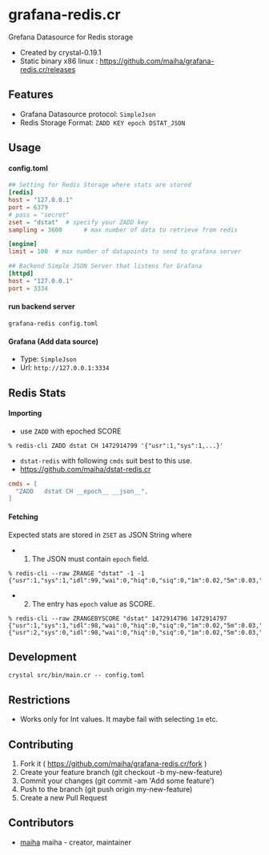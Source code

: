 # grafana-redis.cr

Grefana Datasource for Redis storage

- Created by crystal-0.19.1
- Static binary x86 linux : https://github.com/maiha/grafana-redis.cr/releases

## Features

- Grafana Datasource protocol: `SimpleJson`
- Redis Storage Format: `ZADD KEY epoch DSTAT_JSON`

## Usage

#### config.toml

```toml
## Setting for Redis Storage where stats are stored
[redis]
host = "127.0.0.1"
port = 6379
# pass = "secret"
zset = "dstat"  # specify your ZADD key
sampling = 3600      # max number of data to retrieve from redis

[engine]
limit = 100  # max number of datapoints to send to grafana server

## Backend Simple JSON Server that listens for Grafana
[httpd]
host = "127.0.0.1"
port = 3334
```

#### run backend server

```shell
grafana-redis config.toml
```

#### Grafana (Add data source)

- Type: `SimpleJson`
- Url: `http://127.0.0.1:3334`

## Redis Stats

#### Importing

- use `ZADD` with epoched SCORE

```shell
% redis-cli ZADD dstat CH 1472914799 '{"usr":1,"sys":1,...}'
```

- `dstat-redis` with following `cmds` suit best to this use.
- https://github.com/maiha/dstat-redis.cr

```toml
cmds = [
  "ZADD   dstat CH __epoch__ __json__",
]
```

#### Fetching

Expected stats are stored in `ZSET` as JSON String where

- 1. The JSON must contain `epoch` field.

```shell
% redis-cli --raw ZRANGE "dstat" -1 -1
{"usr":1,"sys":1,"idl":99,"wai":0,"hiq":0,"siq":0,"1m":0.02,"5m":0.03,"15m":0.05,"used":351000000,"buff":329000000,"cach":323000000,"free":997000000,"read":0,"writ":16000,"recv":1646,"send":860,"int":287,"csw":365,"lis":16,"act":15,"syn":1,"tim":0,"clo":0,"epoch":1472914799}
```

- 2. The entry has `epoch` value as SCORE.

```shell
% redis-cli --raw ZRANGEBYSCORE "dstat" 1472914796 1472914797
{"usr":1,"sys":1,"idl":98,"wai":0,"hiq":0,"siq":0,"1m":0.02,"5m":0.03,"15m":0.05,"used":351000000,"buff":329000000,"cach":323000000,"free":998000000,"read":0,"writ":16000,"recv":1808,"send":664,"int":347,"csw":422,"lis":16,"act":15,"syn":0,"tim":0,"clo":0,"epoch":1472914796}
{"usr":2,"sys":0,"idl":98,"wai":0,"hiq":0,"siq":0,"1m":0.02,"5m":0.03,"15m":0.05,"used":351000000,"buff":329000000,"cach":323000000,"free":997000000,"read":0,"writ":16000,"recv":2276,"send":1498,"int":354,"csw":467,"lis":16,"act":15,"syn":0,"tim":0,"clo":0,"epoch":1472914797}
```

## Development

```shell
crystal src/bin/main.cr -- config.toml
```

## Restrictions

- Works only for Int values. It maybe fail with selecting `1m` etc.

## Contributing

1. Fork it ( https://github.com/maiha/grafana-redis.cr/fork )
2. Create your feature branch (git checkout -b my-new-feature)
3. Commit your changes (git commit -am 'Add some feature')
4. Push to the branch (git push origin my-new-feature)
5. Create a new Pull Request

## Contributors

- [maiha](https://github.com/maiha) maiha - creator, maintainer
